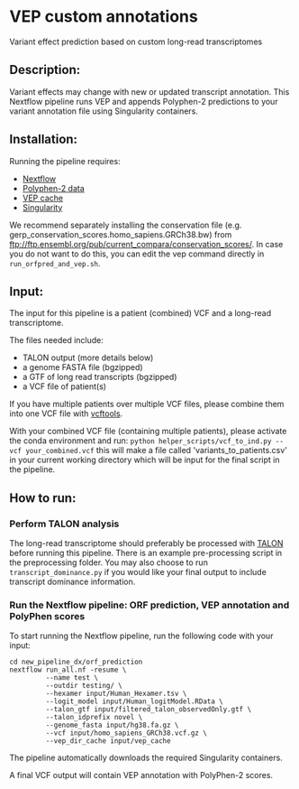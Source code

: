 # VEP custom annotations
Variant effect prediction based on custom long-read transcriptomes

## Description:

 Variant effects may change with new or updated transcript annotation. This Nextflow pipeline runs VEP and appends Polyphen-2 predictions to your variant annotation file using Singularity containers.

## Installation:

Running the pipeline requires:
 - [Nextflow](https://www.nextflow.io)
 - [Polyphen-2 data](http://genetics.bwh.harvard.edu/pph2/dokuwiki/downloads)
 - [VEP cache](https://www.ensembl.org/info/docs/tools/vep/script/vep_cache.html)
 - [Singularity](https://sylabs.io/singularity/)

We recommend separately installing the conservation file (e.g. gerp_conservation_scores.homo_sapiens.GRCh38.bw) from ftp://ftp.ensembl.org/pub/current_compara/conservation_scores/. In case you do not want to do this, you can edit the vep command directly in ```run_orfpred_and_vep.sh```.

## Input:

The input for this pipeline is a patient (combined) VCF and a long-read transcriptome. 

The files needed include:
- TALON output (more details below)
- a genome FASTA file (bgzipped)
- a GTF of long read transcripts (bgzipped)
- a VCF file of patient(s)

If you have multiple patients over multiple VCF files, please combine them into one VCF file with [vcftools](https://vcftools.github.io/perl_module.html#vcf-merge).

With your combined VCF file (containing multiple patients), please activate the conda environment and run:
```python helper_scripts/vcf_to_ind.py --vcf your_combined.vcf```
this will make a file called 'variants_to_patients.csv' in your current working directory which will be input for the final script in the pipeline.

## How to run:

### Perform TALON analysis

The long-read transcriptome should preferably be processed with [TALON](https://github.com/mortazavilab/TALON) before running this pipeline. There is an example pre-processing script in the preprocessing folder. You may also choose to run ```transcript_dominance.py``` if you would like your final output to include transcript dominance information.

### Run the Nextflow pipeline: ORF prediction, VEP annotation and PolyPhen scores

To start running the Nextflow pipeline, run the following code with your input:

```
cd new_pipeline_dx/orf_prediction
nextflow run_all.nf -resume \
         --name test \
         --outdir testing/ \
         --hexamer input/Human_Hexamer.tsv \
         --logit_model input/Human_logitModel.RData \
         --talon_gtf input/filtered_talon_observedOnly.gtf \
         --talon_idprefix novel \
         --genome_fasta input/hg38.fa.gz \
         --vcf input/homo_sapiens_GRCh38.vcf.gz \
         --vep_dir_cache input/vep_cache
```

The pipeline automatically downloads the required Singularity containers.

A final VCF output will contain VEP annotation with PolyPhen-2 scores.
